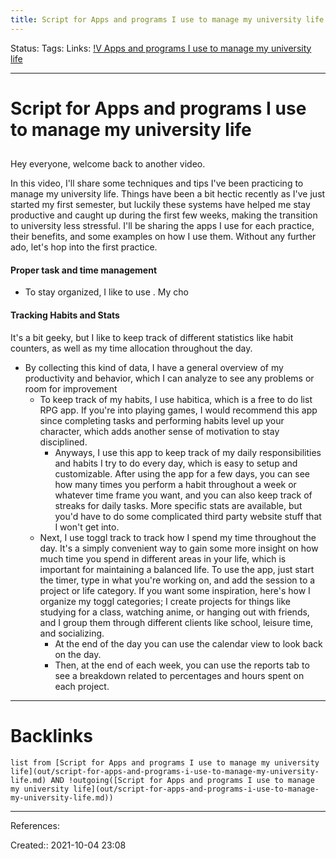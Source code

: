 ```yaml
---
title: Script for Apps and programs I use to manage my university life
---
```

Status: 
Tags: 
Links: [!V Apps and programs I use to manage my university life](out/v-apps-and-programs-i-use-to-manage-my-university-life.md)
___
# Script for Apps and programs I use to manage my university life
##
Hey everyone, welcome back to another video.

In this video, I'll share some techniques and tips I've been practicing to manage my university life. Things have been a bit hectic recently as I've just started my first semester, but luckily these systems have helped me stay productive and caught up during the first few weeks, making the transition to university less stressful. I'll be sharing the apps I use for each practice, their benefits, and some examples on how I use them. Without any further ado, let's hop into the first practice.

#### Proper task and time management
- To stay organized, I like to use . My cho
#### Tracking Habits and Stats
It's a bit geeky, but I like to keep track of different statistics like habit counters, as well as my time allocation throughout the day.
- By collecting this kind of data, I have a general overview of my productivity and behavior, which I can analyze to see any problems or room for improvement
	- To keep track of my habits, I use habitica, which is a free to do list RPG app. If you're into playing games, I would recommend this app since completing tasks and performing habits level up your character, which adds another sense of motivation to stay disciplined.
		- Anyways, I use this app to keep track of my daily responsibilities and habits I try to do every day, which is easy to setup and customizable. After using the app for a few days, you can see how many times you perform a habit throughout a week or whatever time frame you want, and you can also keep track of streaks for daily tasks. More specific stats are available, but you'd have to do some complicated third party website stuff that I won't get into.
	- Next, I use toggl track to track how I spend my time throughout the day. It's a simply convenient way to gain some more insight on how much time you spend in different areas in your life, which is important for maintaining a balanced life. To use the app, just start the timer, type in what you're working on, and add the session to a project or life category. If you want some inspiration, here's how I organize my toggl categories; I create projects for things like studying for a class, watching anime, or hanging out with friends, and I group them through different clients like school, leisure time, and socializing.
		- At the end of the day you can use the calendar view to look back on the day.
		- Then, at the end of each week, you can use the reports tab to see a breakdown related to percentages and hours spent on each project.
___
# Backlinks
```dataview
list from [Script for Apps and programs I use to manage my university life](out/script-for-apps-and-programs-i-use-to-manage-my-university-life.md) AND !outgoing([Script for Apps and programs I use to manage my university life](out/script-for-apps-and-programs-i-use-to-manage-my-university-life.md))
```
___
References:

Created:: 2021-10-04 23:08
